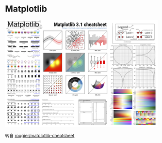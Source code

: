 # Matplotlib

![Matplotlib Cheatsheet](matplotlib-cheatsheet.png)

转自 [rougier/matplotlib-cheatsheet](https://github.com/rougier/matplotlib-cheatsheet)
